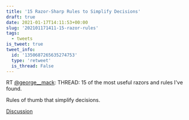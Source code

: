 ```yaml
---
title: '15 Razor-Sharp Rules to Simplify Decisions'
draft: true
date: 2021-01-17T14:11:53+00:00
slug: '202101171411-15-razor-rules'
tags:
  - tweets
is_tweet: true
tweet_info:
  id: '1350687265635274753'
  type: 'retweet'
  is_thread: False
---
```




RT [@george__mack](https://x.com/george__mack): THREAD: 15 of the most useful razors and rules I've found.

Rules of thumb that simplify decisions.

[Discussion](https://x.com/sytelus/status/1350687265635274753)
